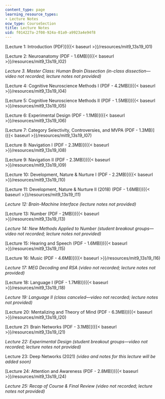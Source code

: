 ```yaml
---
content_type: page
learning_resource_types:
- Lecture Notes
ocw_type: CourseSection
title: Lecture Notes
uid: f014227a-2f08-924a-01a9-a9923a4e94f8
---
```


[Lecture 1: Introduction (PDF)]({{< baseurl >}}/resources/mit9_13s19_l01)

[Lecture 2: Neuroanatomy (PDF - 1.6MB)]({{< baseurl >}}/resources/mit9_13s19_l02)

_Lecture 3. Master Class: Human Brain Dissection (in-class dissection—video not recorded; lecture notes not provided)_

[Lecture 4: Cognitive Neuroscience Methods I (PDF - 4.2MB)]({{< baseurl >}}/resources/mit9_13s19_l04)

[Lecture 5: Cognitive Neuroscience Methods II (PDF - 1.5MB)]({{< baseurl >}}/resources/mit9_13s19_l05)

[Lecture 6: Experimental Design (PDF - 1.1MB)]({{< baseurl >}}/resources/mit9_13s19_l06)

[Lecture 7: Category Selectivity, Controversies, and MVPA (PDF - 1.3MB)]({{< baseurl >}}/resources/mit9_13s19_l07)

[Lecture 8: Navigation I (PDF - 2.3MB)]({{< baseurl >}}/resources/mit9_13s19_l08)

[Lecture 9: Navigation II (PDF - 2.3MB)]({{< baseurl >}}/resources/mit9_13s19_l09)

[Lecture 10: Development, Nature & Nurture I (PDF - 2.2MB)]({{< baseurl >}}/resources/mit9_13s19_l10)

[Lecture 11: Development, Nature & Nurture II (2018) (PDF - 1.6MB)]({{< baseurl >}}/resources/mit9_13s19_l11)

_Lecture 12: Brain-Machine Interface (lecture notes not provided)_

[Lecture 13: Number (PDF - 2MB)]({{< baseurl >}}/resources/mit9_13s19_l13)

_Lecture 14: New Methods Applied to Number (student breakout groups—video not recorded; lecture notes not provided)_

[Lecture 15: Hearing and Speech (PDF - 1.6MB)]({{< baseurl >}}/resources/mit9_13s19_l15)

[Lecture 16: Music (PDF - 4.6MB)]({{< baseurl >}}/resources/mit9_13s19_l16)

_Lecture 17: MEG Decoding and RSA (video not recorded; lecture notes not provided)_

[Lecture 18: Language I (PDF - 1.7MB)]({{< baseurl >}}/resources/mit9_13s19_l18)

_Lecture 19: Language II (class canceled—video not recorded; lecture notes not provided)_

[Lecture 20: Mentalizing and Theory of Mind (PDF - 6.3MB)]({{< baseurl >}}/resources/mit9_13s19_l20)

[Lecture 21: Brain Networks (PDF - 3.1MB)]({{< baseurl >}}/resources/mit9_13s19_l21)

_Lecture 22: Experimental Design (student breakout groups—video not recorded; lecture notes not provided)_

Lecture 23: Deep Networks (2021) _(video and notes for this lecture will be added soon)_

[Lecture 24: Attention and Awareness (PDF - 2.8MB)]({{< baseurl >}}/resources/mit9_13s19_l24)

_Lecture 25: Recap of Course & Final Review (video not recorded; lecture notes not provided)_